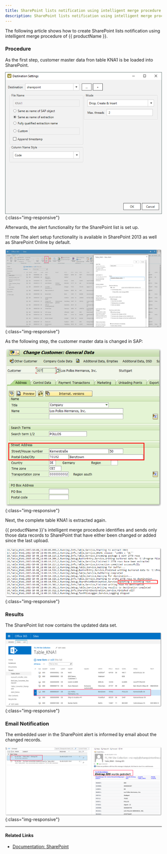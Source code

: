 ```yaml
---
title: SharePoint lists notification using intelligent merge procedure
description: SharePoint lists notification using intelligent merge procedure
---
```


The following article shows how to create SharePoint lists notification using intelligent merge procedure of {{ productName }}. 

### Procedure

As the first step, customer master data fron table KNA1 is be loaded into SharePoint.

![Destination-details](../assets/images/xu/articles/sharepoint/destination-settings.png){:class="img-responsive"}

Afterwards, the alert functionality for the SharePoint list is set up.

!!! note
    The alert setup functionality is available in SharePoint 2013 as well as SharePoint Online by default.

![Alert](../assets/images/xu/articles/sharepoint/alert-functionality.png){:class="img-responsive"}

As the following step, the customer master data is changed in SAP:

![SAP View](../assets/images/xu/articles/sharepoint/sap-view.png){:class="img-responsive"}

Next, the complete table KNA1 is extracted again.

{{ productName }}'s intelligent merge procedure identifies and sends only those data records to SharePoint that have either been changed or added since the last upload.

![xu-log](../assets/images/xu/articles/sharepoint/xu-log.png){:class="img-responsive"}

### Results

The SharePoint list now contains the updated data set.

![SharePoint-view](../assets/images/xu/articles/sharepoint/share-point-view.png){:class="img-responsive"}

### Email Notification
The embedded user in the SharePoint alert is informed by email about the changed records.

![E-Mail Notification](../assets/images/xu/articles/sharepoint/e-mail-notification.png){:class="img-responsive"}

*****

#### Related Links
- [Documentation: SharePoint](../documentation/destinations/sharepoint.md)